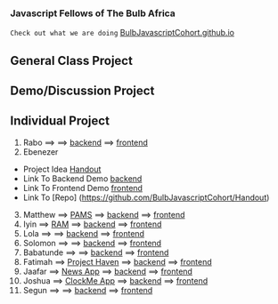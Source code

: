 ### Javascript Fellows of The Bulb Africa
`Check out what we are doing` [BulbJavascriptCohort.github.io](https://bulbjavascriptcohort.github.io/)

## General Class Project


## Demo/Discussion Project

## Individual Project
1. Rabo ==>  ==> [backend]() ==> [frontend]() 
2. Ebenezer 

- Project Idea [Handout](https://wirehaired-mitten-09e.notion.site/HandOut-2dd9e195ca074b459dba4c5876f7f8bb) 
- Link To Backend Demo [backend]() 
- Link To Frontend Demo [frontend]() 
- Link To [Repo] (https://github.com/BulbJavascriptCohort/Handout)

3. Matthew ==> [PAMS](https://www.notion.so/martmal/PAMS-92d047e2ed064416bf7c151a6ea5deff) ==> [backend]() ==> [frontend]() 
4. Iyin ==> [RAM](https://www.notion.so/Random-Messaging-App-6d13f05d5f804dfb91a2cfc6c6916e7f) ==> [backend]() ==> [frontend]() 
5. Lola ==>  ==> [backend]() ==> [frontend]() 
6. Solomon ==>  ==> [backend]() ==> [frontend]() 
7. Babatunde ==>  ==> [backend]() ==> [frontend]() 
8. Fatimah ==> [Project Haven](https://www.notion.so/projectHAVEN-acf9b61912404423bb6d2a2570b87caf) ==> [backend]() ==> [frontend]() 
9. Jaafar ==> [News App](https://www.notion.so/projectHAVEN-acf9b61912404423bb6d2a2570b87caf)  ==> [backend]() ==> [frontend]() 
10. Joshua ==> [ClockMe App](https://www.notion.so/ClockME-APP-cc87bcf673064545b3b35510758cfc20)  ==> [backend]() ==> [frontend]() 
11. Segun ==>  ==> [backend]() ==> [frontend]() 
